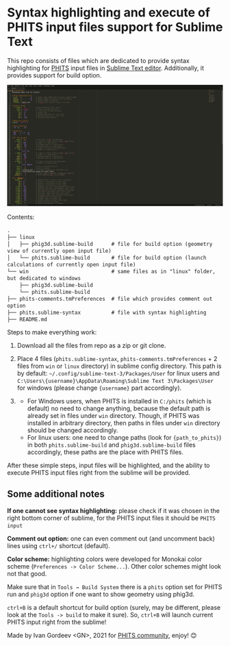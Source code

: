 # Syntax highlighting and execute of PHITS input files support for Sublime Text

This repo consists of files which are dedicated to provide syntax highlighting for
[PHITS](https://phits.jaea.go.jp/) input files in [Sublime Text editor](https://www.sublimetext.com/).
Additionally, it provides support for build option.

![](https://github.com/GordoNice/phits_sublime_support/blob/master/Screenshot.png "Screenshot with syntax highlighting")

Contents:

```
.
├── linux
│   ├── phig3d.sublime-build      # file for build option (geometry view of currently open input file)
│   └── phits.sublime-build       # file for build option (launch calculations of currently open input file)
└── win                           # same files as in "linux" folder, but dedicated to windows
    ├── phig3d.sublime-build
    └── phits.sublime-build
├── phits-comments.tmPreferences  # file which provides comment out option
├── phits.sublime-syntax          # file with syntax highlighting
├── README.md
```

Steps to make everything work:

1. Download all the files from repo as a zip or git clone.
2. Place 4 files (`phits.sublime-syntax`,
`phits-comments.tmPreferences` + 2 files from `win` or `linux` directory) in
sublime config directory. This path is by default: `~/.config/sublime-text-3/Packages/User`
for linux users and `C:\Users\{username}\AppData\Roaming\Sublime Text 3\Packages\User`
for windows (please change `{username}` part accordingly).

3.  - For Windows users, when PHITS is installed in `C:/phits` (which is default) no
need to change anything, because the default path is already set in files under
`win` directory. Though, if PHITS was installed in arbitrary directory, then paths
in files under `win` directory should be changed accordingly.
    - For linux users: one need to change paths (look for `{path_to_phits}`) in both `phits.sublime-build` and
`phig3d.sublime-build` files accordingly, these paths are the place with PHITS files.

After these simple steps, input files will be highlighted, and the ability to
execute PHITS input files right from the sublime will be provided.

## Some additional notes

**If one cannot see syntax highlighting:** please check if it was chosen in the
right bottom corner of sublime, for the PHITS input files it should be `PHITS input`

**Comment out option:** one can even comment out (and uncomment back) lines using
`ctrl+/` shortcut (default).

**Color scheme:** highlighting colors were developed for Monokai color scheme
(`Preferences -> Color Scheme...`). Other color schemes might look not that good.

Make sure that in `Tools → Build System` there is a `phits` option set for PHITS
run and `phig3d` option if one want to show geometry using phig3d.

`ctrl+B` is a default shortcut for build option (surely, may be different,
please look at the `Tools -> build` to make it sure). So, `ctrl+B` will launch
current PHITS input right from the sublime!

Made by Ivan Gordeev \<GN\>, 2021 for [PHITS community](https://meteor.nucl.kyushu-u.ac.jp/phitsforum/), enjoy! :blush:
